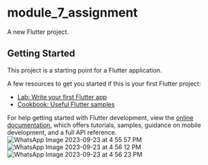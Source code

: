 # module_7_assignment

A new Flutter project.

## Getting Started

This project is a starting point for a Flutter application.

A few resources to get you started if this is your first Flutter project:

- [Lab: Write your first Flutter app](https://docs.flutter.dev/get-started/codelab)
- [Cookbook: Useful Flutter samples](https://docs.flutter.dev/cookbook)

For help getting started with Flutter development, view the
[online documentation](https://docs.flutter.dev/), which offers tutorials,
samples, guidance on mobile development, and a full API reference.
![WhatsApp Image 2023-09-23 at 4 55 57 PM](https://github.com/MosharofHossain1998/module_7_assignment/assets/75781770/6aeb33b3-ba57-4ac5-89f3-e1d299b54471)
![WhatsApp Image 2023-09-23 at 4 56 12 PM](https://github.com/MosharofHossain1998/module_7_assignment/assets/75781770/2d6b7838-678a-4c0c-8007-f3655b6bb7f8)
![WhatsApp Image 2023-09-23 at 4 56 23 PM](https://github.com/MosharofHossain1998/module_7_assignment/assets/75781770/5873161f-7719-44bd-a3c3-ff0910607ac5)
